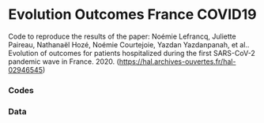 # Evolution Outcomes France COVID19

Code to reproduce the results of the paper: 
Noémie Lefrancq, Juliette Paireau, Nathanaël Hozé, Noémie Courtejoie, Yazdan Yazdanpanah, et al.. Evolution of outcomes for patients hospitalized during the first SARS-CoV-2 pandemic wave in France. 2020. (https://hal.archives-ouvertes.fr/hal-02946545)


### Codes

### Data

